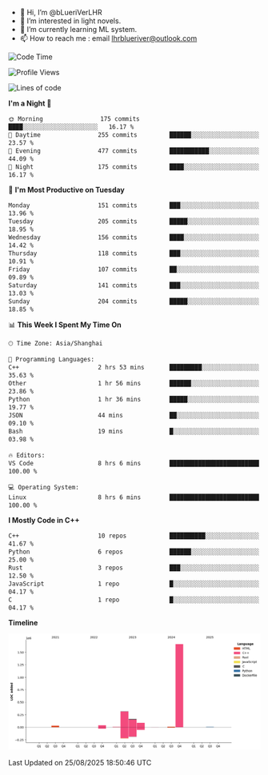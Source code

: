 - 👋 Hi, I’m @bLueriVerLHR
- 👀 I’m interested in light novels.
- 🌱 I’m currently learning ML system.
- 📫 How to reach me : email lhrblueriver@outlook.com

<!--START_SECTION:waka-->
![Code Time](http://img.shields.io/badge/Code%20Time-411%20hrs%2027%20mins-blue)

![Profile Views](http://img.shields.io/badge/Profile%20Views-0-blue)

![Lines of code](https://img.shields.io/badge/From%20Hello%20World%20I%27ve%20Written-2.3%20million%20lines%20of%20code-blue)

**I'm a Night 🦉** 

```text
🌞 Morning                175 commits         ████░░░░░░░░░░░░░░░░░░░░░   16.17 % 
🌆 Daytime                255 commits         ██████░░░░░░░░░░░░░░░░░░░   23.57 % 
🌃 Evening                477 commits         ███████████░░░░░░░░░░░░░░   44.09 % 
🌙 Night                  175 commits         ████░░░░░░░░░░░░░░░░░░░░░   16.17 % 
```
📅 **I'm Most Productive on Tuesday** 

```text
Monday                   151 commits         ███░░░░░░░░░░░░░░░░░░░░░░   13.96 % 
Tuesday                  205 commits         █████░░░░░░░░░░░░░░░░░░░░   18.95 % 
Wednesday                156 commits         ████░░░░░░░░░░░░░░░░░░░░░   14.42 % 
Thursday                 118 commits         ███░░░░░░░░░░░░░░░░░░░░░░   10.91 % 
Friday                   107 commits         ██░░░░░░░░░░░░░░░░░░░░░░░   09.89 % 
Saturday                 141 commits         ███░░░░░░░░░░░░░░░░░░░░░░   13.03 % 
Sunday                   204 commits         █████░░░░░░░░░░░░░░░░░░░░   18.85 % 
```


📊 **This Week I Spent My Time On** 

```text
🕑︎ Time Zone: Asia/Shanghai

💬 Programming Languages: 
C++                      2 hrs 53 mins       █████████░░░░░░░░░░░░░░░░   35.63 % 
Other                    1 hr 56 mins        ██████░░░░░░░░░░░░░░░░░░░   23.86 % 
Python                   1 hr 36 mins        █████░░░░░░░░░░░░░░░░░░░░   19.77 % 
JSON                     44 mins             ██░░░░░░░░░░░░░░░░░░░░░░░   09.10 % 
Bash                     19 mins             █░░░░░░░░░░░░░░░░░░░░░░░░   03.98 % 

🔥 Editors: 
VS Code                  8 hrs 6 mins        █████████████████████████   100.00 % 

💻 Operating System: 
Linux                    8 hrs 6 mins        █████████████████████████   100.00 % 
```

**I Mostly Code in C++** 

```text
C++                      10 repos            ██████████░░░░░░░░░░░░░░░   41.67 % 
Python                   6 repos             ██████░░░░░░░░░░░░░░░░░░░   25.00 % 
Rust                     3 repos             ███░░░░░░░░░░░░░░░░░░░░░░   12.50 % 
JavaScript               1 repo              █░░░░░░░░░░░░░░░░░░░░░░░░   04.17 % 
C                        1 repo              █░░░░░░░░░░░░░░░░░░░░░░░░   04.17 % 
```



**Timeline**

![Lines of Code chart](https://raw.githubusercontent.com/bLueriVerLHR/bLueriVerLHR/main/assets/bar_graph.png)


 Last Updated on 25/08/2025 18:50:46 UTC
<!--END_SECTION:waka-->

